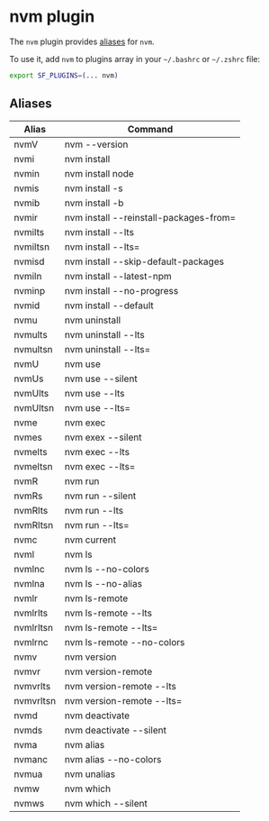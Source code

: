 # nvm plugin

The `nvm` plugin provides [aliases](#aliases) for `nvm`.

To use it, add `nvm` to plugins array in your `~/.bashrc` or `~/.zshrc` file:

```sh
export SF_PLUGINS=(... nvm)
```

## Aliases

| Alias     | Command                                |
| --------- | -------------------------------------- |
| nvmV      | nvm --version                          |
| nvmi      | nvm install                            |
| nvmin     | nvm install node                       |
| nvmis     | nvm install -s                         |
| nvmib     | nvm install -b                         |
| nvmir     | nvm install --reinstall-packages-from= |
| nvmilts   | nvm install --lts                      |
| nvmiltsn  | nvm install --lts=                     |
| nvmisd    | nvm install --skip-default-packages    |
| nvmiln    | nvm install --latest-npm               |
| nvminp    | nvm install --no-progress              |
| nvmid     | nvm install --default                  |
| nvmu      | nvm uninstall                          |
| nvmults   | nvm uninstall --lts                    |
| nvmultsn  | nvm uninstall --lts=                   |
| nvmU      | nvm use                                |
| nvmUs     | nvm use --silent                       |
| nvmUlts   | nvm use --lts                          |
| nvmUltsn  | nvm use --lts=                         |
| nvme      | nvm exec                               |
| nvmes     | nvm exex --silent                      |
| nvmelts   | nvm exec --lts                         |
| nvmeltsn  | nvm exec --lts=                        |
| nvmR      | nvm run                                |
| nvmRs     | nvm run --silent                       |
| nvmRlts   | nvm run --lts                          |
| nvmRltsn  | nvm run --lts=                         |
| nvmc      | nvm current                            |
| nvml      | nvm ls                                 |
| nvmlnc    | nvm ls --no-colors                     |
| nvmlna    | nvm ls --no-alias                      |
| nvmlr     | nvm ls-remote                          |
| nvmlrlts  | nvm ls-remote --lts                    |
| nvmlrltsn | nvm ls-remote --lts=                   |
| nvmlrnc   | nvm ls-remote --no-colors              |
| nvmv      | nvm version                            |
| nvmvr     | nvm version-remote                     |
| nvmvrlts  | nvm version-remote --lts               |
| nvmvrltsn | nvm version-remote --lts=              |
| nvmd      | nvm deactivate                         |
| nvmds     | nvm deactivate --silent                |
| nvma      | nvm alias                              |
| nvmanc    | nvm alias --no-colors                  |
| nvmua     | nvm unalias                            |
| nvmw      | nvm which                              |
| nvmws     | nvm which --silent                     |
